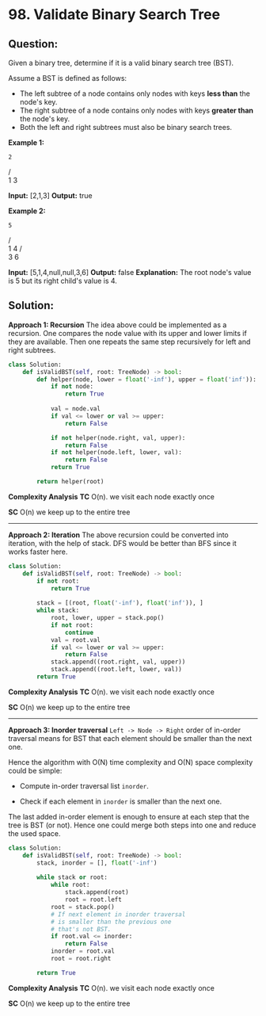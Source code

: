 
  

# 98. Validate Binary Search Tree

## Question:

Given a binary tree, determine if it is a valid binary search tree (BST).

Assume a BST is defined as follows:

-   The left subtree of a node contains only nodes with keys  **less than**  the node's key.
-   The right subtree of a node contains only nodes with keys  **greater than**  the node's key.
-   Both the left and right subtrees must also be binary search trees.

**Example 1:**

    2
   / \
  1   3

**Input:** [2,1,3]
**Output:** true

**Example 2:**

    5
   / \
  1   4
     / \
    3   6

**Input:** [5,1,4,null,null,3,6]
**Output:** false
**Explanation:** The root node's value is 5 but its right child's value is 4.
## Solution:
**Approach 1: Recursion**
The idea above could be implemented as a recursion. One compares the node value with its upper and lower limits if they are available. Then one repeats the same step recursively for left and right subtrees.

```python
class Solution:
    def isValidBST(self, root: TreeNode) -> bool:
        def helper(node, lower = float('-inf'), upper = float('inf')):
            if not node:
                return True
            
            val = node.val
            if val <= lower or val >= upper:
                return False

            if not helper(node.right, val, upper):
                return False
            if not helper(node.left, lower, val):
                return False
            return True

        return helper(root)
```

**Complexity Analysis**
**TC** 
O(n). we visit each node exactly once

**SC** 
O(n) we keep up to the entire tree

---

**Approach 2: Iteration**
The above recursion could be converted into iteration, with the help of stack. DFS would be better than BFS since it works faster here.

```python
class Solution:
    def isValidBST(self, root: TreeNode) -> bool:
        if not root:
            return True
            
        stack = [(root, float('-inf'), float('inf')), ] 
        while stack:
            root, lower, upper = stack.pop()
            if not root:
                continue
            val = root.val
            if val <= lower or val >= upper:
                return False
            stack.append((root.right, val, upper))
            stack.append((root.left, lower, val))
        return True
```



**Complexity Analysis**
**TC** 
O(n). we visit each node exactly once

**SC** 
O(n) we keep up to the entire tree

---

**Approach 3: Inorder traversal**
`Left -> Node -> Right`  order of in-order traversal means for BST that each element should be smaller than the next one.

Hence the algorithm with  O(N)  time complexity and  O(N)  space complexity could be simple:

-   Compute in-order traversal list  `inorder`.
    
-   Check if each element in  `inorder`  is smaller than the next one.

The last added in-order element is enough to ensure at each step that the tree is BST (or not). Hence one could merge both steps into one and reduce the used space.
```python
class Solution:
    def isValidBST(self, root: TreeNode) -> bool:
        stack, inorder = [], float('-inf')
        
        while stack or root:
            while root:
                stack.append(root)
                root = root.left
            root = stack.pop()
            # If next element in inorder traversal
            # is smaller than the previous one
            # that's not BST.
            if root.val <= inorder:
                return False
            inorder = root.val
            root = root.right

        return True
```
**Complexity Analysis**
**TC** 
O(n). we visit each node exactly once

**SC** 
O(n) we keep up to the entire tree
